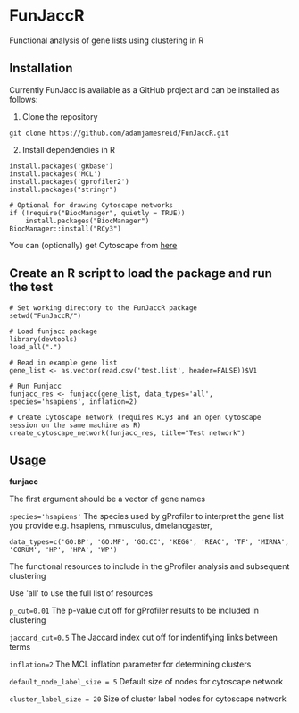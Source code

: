 # FunJaccR
Functional analysis of gene lists using clustering in R

## Installation

Currently FunJacc is available as a GitHub project and can be installed as follows:

1. Clone the repository

`git clone https://github.com/adamjamesreid/FunJaccR.git`

2. Install dependendies in R

```
install.packages('gRbase')
install.packages('MCL')
install.packages('gprofiler2')
install.packages("stringr")

# Optional for drawing Cytoscape networks
if (!require("BiocManager", quietly = TRUE))
    install.packages("BiocManager")
BiocManager::install("RCy3")
```

You can (optionally) get Cytoscape from [here](https://cytoscape.org/download.html)

## Create an R script to load the package and run the test

```
# Set working directory to the FunJaccR package
setwd("FunJaccR/")

# Load funjacc package
library(devtools)
load_all(".")

# Read in example gene list
gene_list <- as.vector(read.csv('test.list', header=FALSE))$V1

# Run Funjacc
funjacc_res <- funjacc(gene_list, data_types='all', species='hsapiens', inflation=2)

# Create Cytoscape network (requires RCy3 and an open Cytoscape session on the same machine as R)
create_cytoscape_network(funjacc_res, title="Test network")
```

## Usage

**funjacc**

The first argument should be a vector of gene names

`species='hsapiens'`
The species used by gProfiler to interpret the gene list you provide e.g. hsapiens, mmusculus, dmelanogaster, 

`data_types=c('GO:BP', 'GO:MF', 'GO:CC', 'KEGG', 'REAC', 'TF', 'MIRNA', 'CORUM', 'HP', 'HPA', 'WP')`

The functional resources to include in the gProfiler analysis and subsequent clustering

Use 'all' to use the full list of resources

`p_cut=0.01`
The p-value cut off for gProfiler results to be included in clustering

`jaccard_cut=0.5`
The Jaccard index cut off for indentifying links between terms

`inflation=2`
The MCL inflation parameter for determining clusters

`default_node_label_size = 5`
Default size of nodes for cytoscape network

`cluster_label_size = 20`
Size of cluster label nodes for cytoscape network
